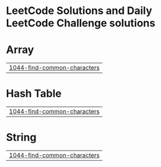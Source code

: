 # LeetCode Solutions and Daily LeetCode Challenge solutions


# Array
|  |
| ------- |
| [1044-find-common-characters](https://github.com/shankersingh01/LeetCode/tree/master/1044-find-common-characters) |
# Hash Table
|  |
| ------- |
| [1044-find-common-characters](https://github.com/shankersingh01/LeetCode/tree/master/1044-find-common-characters) |
# String
|  |
| ------- |
| [1044-find-common-characters](https://github.com/shankersingh01/LeetCode/tree/master/1044-find-common-characters) |